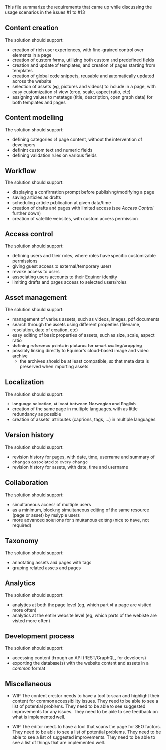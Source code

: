 This file summarize the requirements that came up while discussing the usage scenarios in the issues #1 to #13


## Content creation
The solution should support:
- creation of rich user experiences, with fine-grained control over elements in a page
- creation of custom forms, utilizing both custom and predefined fields
- creation and update of templates, and creation of pages starting from templates
- creation of global code snippets, reusable and automatically updated across the website 
- selection of assets (eg, pictures and videos) to include in a page, with easy customization of view (crop, scale, aspect ratio, etc)
- assigning values to metatags (title, description, open graph data) for both templates and pages


## Content modelling
The solution should support:
- defining categories of page content, without the intervention of developers
- definint custom text and numeric fields
- defining validation rules on various fields


## Workflow
The solution should support:
- displaying a confirmation prompt before publishing/modifying a page
- saving articles as drafts
- scheduling article publication at given data/time
- creation of drafts and pages with limited access (see _Access Control_ further down)
- creation of satellite websites, with custom access permission 


## Access control
The solution should support:
- defining users and their roles, where roles have specific customizable permissions
- giving guest access to external/temporary users
- revoke access to users
- associating users accounts to their Equinor identity
- limiting drafts and pages access to selected users/roles


## Asset management
The solution should support:
- management of various assets, such as videos, images, pdf documents
- search through the assets using different properties (filename, resolution, date of creation, etc)
- easy editing of basic properties of assets, such as size, scale, aspect ratio
- defining reference points in pictures for smart scaling/cropping
- possibly linking directly to Equinor's cloud-based image and video archive
  - the archives should be at least compatible, so that meta data is preserved when importing assets


## Localization
The solution should support:
- language selection, at least between Norwegian and English
- creation of the same page in multiple languages, with as little redundancy as possible
- creation of assets' attributes (caprions, tags, ...) in multiple languages


## Version history
The solution should support:
- revision history for pages, with date, time, username and summary of changes associated to every change
- revision history for assets, with date, time and username


## Collaboration
The solution should support:
- simultaneous access of multiple users
- as a minimum, blocking simultaneous editing of the same resource (page or asset) by mulyple users
- more advanced solutions for simultanous editing (nice to have, not required)


## Taxonomy
The solution should support:
- annotating assets and pages with tags
- gruping related assets and pages


## Analytics
The solution should support:
- analytics at both the page level (eg, which part of a page are visited more often)
- analytics at the entire website level (eg, which parts of the webiste are visted more often)


## Development process
The solution should support:
- accessing content through an API (REST/GraphQL, for develoers)
- exporting the database(s) with the website content and assets in a _common_ format
 

## Miscellaneous

- WIP The content creator needs to have a tool to scan and highlight their content for common accessibility issues. They need to be able to see a list of potential problems. They need to be able to see suggested improvements for any issues. They need to be able to see feedback on what is implemented well.

- WIP The editor needs to have a tool that scans the page for SEO factors. They need to be able to see a list of potential problems. They need to be able to see a list of suggested improvements. They need to be able to see a list of things that are implemented well.
